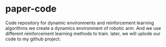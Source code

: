 # paper-code
Code repository for dynamic environments and reinforcement learning algorithms
we create a dynamics environment of robotic arm. And we use different reinforcement learning methods to train.
later, we will uplode our code to my github project.
